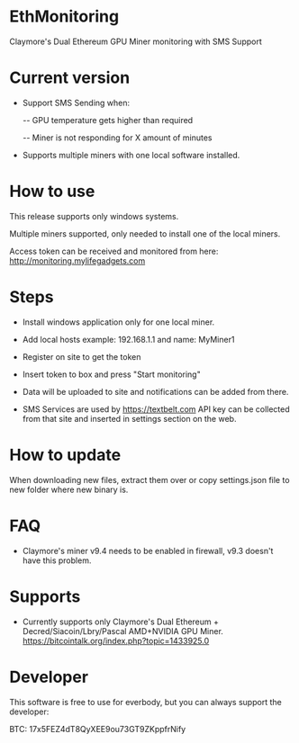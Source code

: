 # EthMonitoring
Claymore's Dual Ethereum GPU Miner monitoring with SMS Support

# Current version

- Support SMS Sending when:

	-- GPU temperature gets higher than required

	-- Miner is not responding for X amount of minutes


- Supports multiple miners with one local software installed.

# How to use

This release supports only windows systems. 

Multiple miners supported, only needed to install one of the local miners. 

Access token can be received and monitored from here: http://monitoring.mylifegadgets.com

# Steps

- Install windows application only for one local miner.

- Add local hosts example: 192.168.1.1 and name: MyMiner1

- Register on site to get the token

- Insert token to box and press "Start monitoring"

- Data will be uploaded to site and notifications can be added from there.

- SMS Services are used by https://textbelt.com API key can be collected from that site and inserted in settings section on the web.


# How to update

When downloading new files, extract them over or copy settings.json file to new folder where new binary is.

# FAQ

- Claymore's miner v9.4 needs to be enabled in firewall, v9.3 doesn't have this problem.

# Supports

- Currently supports only Claymore's Dual Ethereum + Decred/Siacoin/Lbry/Pascal AMD+NVIDIA GPU Miner. https://bitcointalk.org/index.php?topic=1433925.0

# Developer

This software is free to use for everbody, but you can always support the developer: 

BTC: 17x5FEZ4dT8QyXEE9ou73GT9ZKppfrNify
